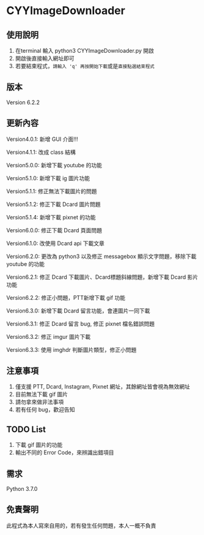 # CYYImageDownloader


## 使用說明
1. 在terminal 輸入 python3 CYYImageDownloader.py 開啟
2. 開啟後直接輸入網址即可
3. 若要結束程式，```請輸入 'q' 再按開始下載```或是```直接點選結束程式```

## 版本
Version 6.2.2

## 更新內容
Version4.0.1: 新增 GUI 介面!!!

Version4.1.1: 改成 class 結構

Version5.0.0: 新增下載 youtube 的功能

Version5.1.0: 新增下載 ig 圖片功能

Version5.1.1: 修正無法下載圖片的問題

Version5.1.2: 修正下載 Dcard 圖片問題

Version5.1.4: 新增下載 pixnet 的功能

Version6.0.0: 修正下載 Dcard 頁面問題

Version6.1.0: 改使用 Dcard api 下載文章

Version6.2.0: 更改為 python3 以及修正 messagebox 顯示文字問題，移除下載 youtube 的功能

Version6.2.1: 修正 Dcard 下載圖片、Dcard標題斜線問題，新增下載 Dcard 影片功能

Version6.2.2: 修正小問題，PTT新增下載 gif 功能

Version6.3.0: 新增下載 Dcard 留言功能，會連圖片一同下載

Version6.3.1: 修正 Dcard 留言 bug, 修正 pixnet 檔名錯誤問題

Version6.3.2: 修正 imgur 圖片下載

Version6.3.3: 使用 imghdr 判斷圖片類型，修正小問題

## 注意事項
1. 僅支援 PTT, Dcard, Instagram, Pixnet 網址，其餘網址皆會視為無效網址
2. 目前無法下載 gif 圖片
3. 請勿拿來做非法事項
4. 若有任何 bug，歡迎告知

## TODO List
1. 下載 gif 圖片的功能
2. 輸出不同的 Error Code，來辨識出錯項目

## 需求
Python 3.7.0

## 免責聲明
此程式為本人寫來自用的，若有發生任何問題，本人一概不負責

